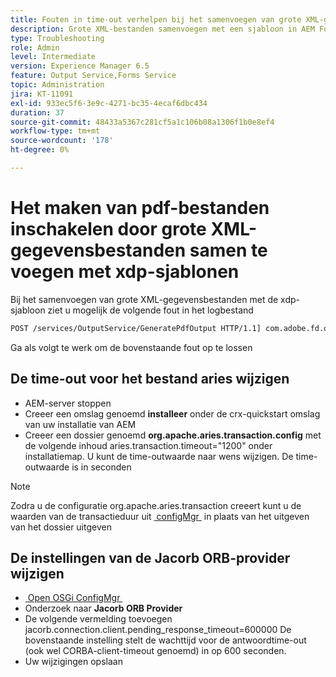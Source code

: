 ```yaml
---
title: Fouten in time-out verhelpen bij het samenvoegen van grote XML-gegevensbestanden met de XDP-sjabloon
description: Grote XML-bestanden samenvoegen met een sjabloon in AEM Forms
type: Troubleshooting
role: Admin
level: Intermediate
version: Experience Manager 6.5
feature: Output Service,Forms Service
topic: Administration
jira: KT-11091
exl-id: 933ec5f6-3e9c-4271-bc35-4ecaf6dbc434
duration: 37
source-git-commit: 48433a5367c281cf5a1c106b08a1306f1b0e8ef4
workflow-type: tm+mt
source-wordcount: '178'
ht-degree: 0%

---
```


# Het maken van pdf-bestanden inschakelen door grote XML-gegevensbestanden samen te voegen met xdp-sjablonen

Bij het samenvoegen van grote XML-gegevensbestanden met de xdp-sjabloon ziet u mogelijk de volgende fout in het logbestand

```txt
POST /services/OutputService/GeneratePdfOutput HTTP/1.1] com.adobe.fd.output.internal.exception.OutputServiceException AEM_OUT_001_003:Unexpected Exception: client timeout reached org.omg.CORBA.TIMEOUT: client timeout reached
```

Ga als volgt te werk om de bovenstaande fout op te lossen

## De time-out voor het bestand aries wijzigen

* AEM-server stoppen
* Creeer een omslag genoemd **installeer** onder de crx-quickstart omslag van uw installatie van AEM
* Creeer een dossier genoemd **org.apache.aries.transaction.config** met de volgende inhoud
aries.transaction.timeout=&quot;1200&quot;
onder installatiemap. U kunt de time-outwaarde naar wens wijzigen. De time-outwaarde is in seconden

>[!NOTE]
> Zodra u de configuratie org.apache.aries.transaction creeert kunt u de waarden van de transactieduur uit [&#x200B; configMgr &#x200B;](http://localhost:4502/system/console/configMgr) in plaats van het uitgeven van het dossier uitgeven


## De instellingen van de Jacorb ORB-provider wijzigen

* [&#x200B; Open OSGi ConfigMgr &#x200B;](http://localhost:4502/system/console/configMgr)
* Onderzoek naar **Jacorb ORB Provider**
* De volgende vermelding toevoegen
jacorb.connection.client.pending_response_timeout=600000
De bovenstaande instelling stelt de wachttijd voor de antwoordtime-out (ook wel CORBA-client-timeout genoemd) in op 600 seconden.
* Uw wijzigingen opslaan
